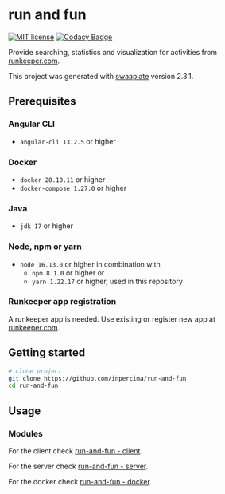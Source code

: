 # run and fun

[![MIT license](https://img.shields.io/badge/license-MIT-blue.svg)](./LICENSE.md)
[![Codacy Badge](https://api.codacy.com/project/badge/Grade/2f2a5b3cb41e46328678cfc7c6d79f73)](https://www.codacy.com/app/inpercima/run-and-fun?utm_source=github.com&amp;utm_medium=referral&amp;utm_content=inpercima/run-and-fun&amp;utm_campaign=Badge_Grade)

Provide searching, statistics and visualization for activities from [runkeeper.com](http://runkeeper.com).

This project was generated with [swaaplate](https://github.com/inpercima/swaaplate) version 2.3.1.

## Prerequisites

### Angular CLI

* `angular-cli 13.2.5` or higher

### Docker

* `docker 20.10.11` or higher
* `docker-compose 1.27.0` or higher

### Java

* `jdk 17` or higher

### Node, npm or yarn

* `node 16.13.0` or higher in combination with
  * `npm 8.1.0` or higher or
  * `yarn 1.22.17` or higher, used in this repository

### Runkeeper app registration

A runkeeper app is needed.
Use existing or register new app at [runkeeper.com](http://runkeeper.com/partner/applications).

## Getting started

```bash
# clone project
git clone https://github.com/inpercima/run-and-fun
cd run-and-fun
```

## Usage

### Modules

For the client check [run-and-fun - client](./client).

For the server check [run-and-fun - server](./server).

For the docker check [run-and-fun - docker](./README_docker.md).
